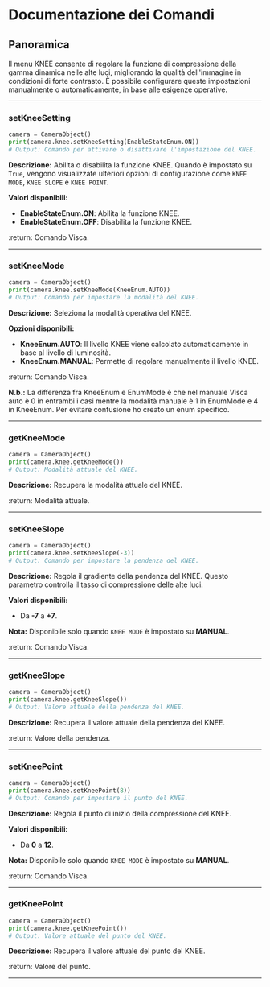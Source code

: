 # Documentazione dei Comandi

## Panoramica

Il menu KNEE consente di regolare la funzione di compressione della gamma dinamica nelle alte luci, migliorando la qualità dell'immagine in condizioni di forte contrasto. È possibile configurare queste impostazioni manualmente o automaticamente, in base alle esigenze operative.

---

### **setKneeSetting**

```python
camera = CameraObject()
print(camera.knee.setKneeSetting(EnableStateEnum.ON))
# Output: Comando per attivare o disattivare l'impostazione del KNEE.
```

**Descrizione:** Abilita o disabilita la funzione KNEE. Quando è impostato su `True`, vengono visualizzate ulteriori opzioni di configurazione come `KNEE MODE`, `KNEE SLOPE` e `KNEE POINT`.

**Valori disponibili:**
- **EnableStateEnum.ON**: Abilita la funzione KNEE.
- **EnableStateEnum.OFF**: Disabilita la funzione KNEE.

:return: Comando Visca.

---

### **setKneeMode**

```python
camera = CameraObject()
print(camera.knee.setKneeMode(KneeEnum.AUTO))
# Output: Comando per impostare la modalità del KNEE.
```

**Descrizione:** Seleziona la modalità operativa del KNEE.

**Opzioni disponibili:**
- **KneeEnum.AUTO**: Il livello KNEE viene calcolato automaticamente in base al livello di luminosità.
- **KneeEnum.MANUAL**: Permette di regolare manualmente il livello KNEE.

:return: Comando Visca.

**N.b.:** La differenza fra KneeEnum e EnumMode è che nel manuale Visca auto è 0 in entrambi i  casi mentre la modalità manuale è 1 in EnumMode e 4 in KneeEnum. Per evitare confusione ho creato un enum specifico.

---

### **getKneeMode**

```python
camera = CameraObject()
print(camera.knee.getKneeMode())
# Output: Modalità attuale del KNEE.
```

**Descrizione:** Recupera la modalità attuale del KNEE.

:return: Modalità attuale.

---

### **setKneeSlope**

```python
camera = CameraObject()
print(camera.knee.setKneeSlope(-3))
# Output: Comando per impostare la pendenza del KNEE.
```

**Descrizione:** Regola il gradiente della pendenza del KNEE. Questo parametro controlla il tasso di compressione delle alte luci.

**Valori disponibili:**
- Da **-7** a **+7**.

**Nota:** Disponibile solo quando `KNEE MODE` è impostato su **MANUAL**.

:return: Comando Visca.

---

### **getKneeSlope**

```python
camera = CameraObject()
print(camera.knee.getKneeSlope())
# Output: Valore attuale della pendenza del KNEE.
```

**Descrizione:** Recupera il valore attuale della pendenza del KNEE.

:return: Valore della pendenza.

---

### **setKneePoint**

```python
camera = CameraObject()
print(camera.knee.setKneePoint(8))
# Output: Comando per impostare il punto del KNEE.
```

**Descrizione:** Regola il punto di inizio della compressione del KNEE.

**Valori disponibili:**
- Da **0** a **12**.

**Nota:** Disponibile solo quando `KNEE MODE` è impostato su **MANUAL**.

:return: Comando Visca.

---

### **getKneePoint**

```python
camera = CameraObject()
print(camera.knee.getKneePoint())
# Output: Valore attuale del punto del KNEE.
```

**Descrizione:** Recupera il valore attuale del punto del KNEE.

:return: Valore del punto.

---